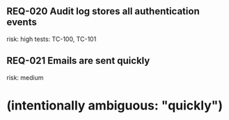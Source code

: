 ## REQ-020 Audit log stores all authentication events
risk: high
tests: TC-100, TC-101

## REQ-021 Emails are sent quickly
risk: medium
# (intentionally ambiguous: "quickly")